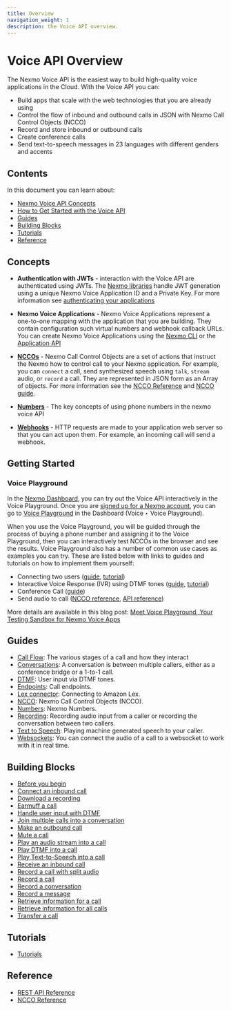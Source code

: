 ```yaml
---
title: Overview
navigation_weight: 1
description: the Voice API overview.
---
```


# Voice API Overview

The Nexmo Voice API is the easiest way to build high-quality voice applications in the Cloud. With the Voice API you can:

* Build apps that scale with the web technologies that you are already using
* Control the flow of inbound and outbound calls in JSON with Nexmo Call Control Objects (NCCO)
* Record and store inbound or outbound calls
* Create conference calls
* Send text-to-speech messages in 23 languages with different genders and accents

## Contents
In this document you can learn about:

* [Nexmo Voice API Concepts](#concepts)
* [How to Get Started with the Voice API](#getting-started)
* [Guides](#guides)
* [Building Blocks](#building-blocks)
* [Tutorials](#tutorials)
* [Reference](#reference)

## Concepts

* **Authentication with JWTs** - interaction with the Voice API are authenticated using JWTs. The [Nexmo libraries](/tools) handle JWT generation using a unique Nexmo Voice Application ID and a Private Key. For more information see [authenticating your applications](/concepts/guides/authentication)

* **Nexmo Voice Applications** - Nexmo Voice Applications represent a one-to-one mapping with the application that you are building. They contain configuration such virtual numbers and webhook callback URLs. You can create Nexmo Voice Applications using the [Nexmo CLI](/tools) or the [Application API](/concepts/guides/applications)

* **[NCCOs](/voice/voice-api/guides/ncco)** - Nexmo Call Control Objects are a set of actions that instruct the Nexmo how to control call to your Nexmo application. For example, you can `connect` a call, send synthesized speech using `talk`, `stream` audio, or `record` a call. They are represented in JSON form as an Array of objects. For more information see the [NCCO Reference](/voice/guides/ncco-reference) and [NCCO guide](/voice/voice-api-guides/ncco).

* **[Numbers](/voice/voice-api/guides/numbers)** - The key concepts of using phone numbers in the nexmo voice API

* **[Webhooks](/voice/voice-api/guides/webhooks)** - HTTP requests are made to your application web server so that you can act upon them. For example, an incoming call will send a webhook.

## Getting Started

### Voice Playground

In the [Nexmo Dashboard](https://dashboard.nexmo.com), you can try out the Voice API interactively in the Voice Playground. Once you are [signed up for a Nexmo account](https://dashboard.nexmo.com/signup), you can go to [Voice Playground](https://dashboard.nexmo.com/voice/playground) in the Dashboard (Voice ‣ Voice Playground).

When you use the Voice Playground, you will be guided through the process of buying a phone number and assigning it to the Voice Playground, then you can interactively test NCCOs in the browser and see the results. Voice Playground also has a number of common use cases as examples you can try. These are listed below with links to guides and tutorials on how to implement them yourself:

* Connecting two users ([guide](/voice/voice-api/guides/connect-two-users), [tutorial](/tutorials/private-voice-communication))
* Interactive Voice Response (IVR) using DTMF tones ([guide](/voice/voice-api/guides/interactive-voice-response), [tutorial](/tutorials/interactive-voice-response))
* Conference Call ([guide](/voice/voice-api/guides/create-conferences))
* Send audio to call ([NCCO reference](/api/voice/ncco#stream), [API reference](/api/voice#stream))

More details are available in this blog post: [Meet Voice Playground, Your Testing Sandbox for Nexmo Voice Apps](https://www.nexmo.com/blog/2017/12/12/voice-playground-testing-sandbox-nexmo-voice-apps/)

## Guides

* [Call Flow](guides/call-flow): The various stages of a call and how they interact
* [Conversations](guides/calls-conversations): A conversation is between multiple callers, either as a conference bridge or a 1-to-1 call.
* [DTMF](guides/dtmf): User input via DTMF tones.
* [Endpoints](guides/endpoints): Call endpoints.
* [Lex connector](guides/lex-connector): Connecting to Amazon Lex.
* [NCCO](guides/ncco): Nexmo Call Control Objects (NCCO).
* [Numbers](guides/numbers): Nexmo Numbers.
* [Recording](guides/recording): Recording audio input from a caller or recording the conversation between two callers.
* [Text to Speech](guides/text-to-speech): Playing machine generated speech to your caller.
* [Websockets](guides/websockets): You can connect the audio of a call to a websocket to work with it in real time.

## Building Blocks

* [Before you begin](building-blocks/before-you-begin)
* [Connect an inbound call](building-blocks/connect-an-inbound-call)
* [Download a recording](building-blocks/download-a-recording)
* [Earmuff a call](building-blocks/earmuff-a-call)
* [Handle user input with DTMF](building-blocks/handle-user-input-with-dtmf)
* [Join multiple calls into a conversation](building-blocks/join-multiple-calls-into-a-conversation)
* [Make an outbound call](building-blocks/make-an-outbound-call)
* [Mute a call](building-blocks/mute-a-call)
* [Play an audio stream into a call](building-blocks/play-an-audio-stream-into-a-call)
* [Play DTMF into a call](building-blocks/play-dtmf-into-a-call)
* [Play Text-to-Speech into a call](building-blocks/play-text-to-speech-into-a-call)
* [Receive an inbound call](building-blocks/receive-an-inbound-call)
* [Record a call with split audio](building-blocks/record-a-call-with-split-audio)
* [Record a call](building-blocks/record-a-call)
* [Record a conversation](building-blocks/record-a-conversation)
* [Record a message](building-blocks/record-a-message)
* [Retrieve information for a call](building-blocks/retrieve-info-for-a-call)
* [Retrieve information for all calls](building-blocks/retrieve-info-for-all-calls)
* [Transfer a call](building-blocks/transfer-a-call)

## Tutorials

* [Tutorials](voice/voice-api/tutorials)

## Reference

* [REST API Reference](/api/voice)
* [NCCO Reference](/voice/voice-api/ncco-reference)